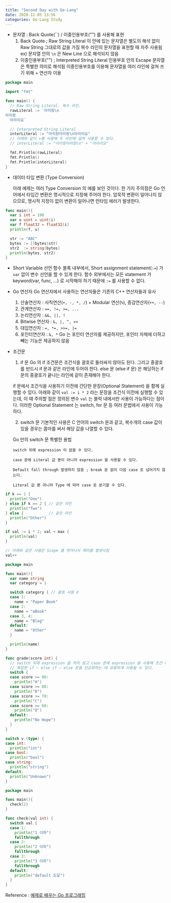 ```yaml
---
title: "Second Day with Go-Lang"
date: 2020-12-05 13:56
categories: Go-Lang Study
---
```

- 문자열 : Back Quote(\`\`) / 이중인용부호("") 를 사용해 표현
  1. Back Quote ; Raw String Literal
    이 안에 있는 문자열은 별도의 해석 없이 Raw String 그대로의 값을 가짐
    복수 라인의 문자열을 표현할 때 자주 사용됨
    ex) 문자열 안의 `\n` 은 New Line 으로 해석되지 않음
  2. 이중인용부호("") ; Interpreted String Literal
    인용부호 안의 Escape 문자열은 특별한 의미로 해석됨
    이중인용부호를 이용해 문자열을 여러 라인에 걸쳐 쓰기 위해 + 연산자 이용

```go
package main

import "fmt"

func main() {
  // Raw String Literal. 복수 라인.
  rawLiteral := `아리랑\n
아리랑
  아라리요`

  // Interpreted String Literal
  interLiteral := "아리랑아리랑\n아라리요"
  // 아래와 같이 +를 사용해 두 라인에 걸쳐 사용할 수 있다.
  // interLiteral := "아리랑아리랑\n" + "아라리요"

  fmt.Println(rawLiteral)
  fmt.Println()
  fmt.Println(interLiteral)
}
```

- 데이터 타입 변환 (Type Conversion)

  아래 예제는 여러 Type Conversion 의 예를 보인 것이다.
  한 가지 주의점은 Go 언어에서 타입간 변환은 명시적으로 지정해 주어야 한다.
  암묵적 변환이 일어나지 않으므로, 명시적 지정이 없이 변환이 일어나면 런타임 에러가 발생한다.

```go
func main(){
  var i int = 100
  var u uint = uint(i)
  var f float32 = float32(i)
  println(f, u)

  str := "ABC"
  bytes := []bytes(str)
  str2  := string(bytes)
  println(bytes, str2)
}
```

- Short Variable 선언
  함수 블록 내부에서, Short assignment statement(`:=`) 가 `var` 없이 변수 선언을 할 수 있게 한다.
  함수 외부에서는 모든 statement 가 keyword(var, func, ...) 로 시작해야 하기 때문에 `:=` 를 사용할 수 없다.

- Go 연산자
  Go 연산자에서 사용하는 연산자들은 기존의 C++ 연산자들과 유사
  1. 산술연산자 : 사칙연산(`+, -, *, /`) + Modular 연산(`%`), 증감연산자(`++, --`)
  2. 관계연산자 : `==, !=, >=, ...`
  3. 논리연산자 : `&&, ||, !`
  4. Bitwise 연산자 : `&, |, ^, <<`
  5. 대입연산자 : `=, *=, >>=, |=`
  6. 포인터연산자 : `&, *`
    Go 는 포인터 연산자를 제공하지만, 포인터 자체에 더하고 빼는 기능은 제공하지 않음

- 조건문
  1. if 문
    Go 의 if 조건문은 조건식을 괄호로 둘러싸지 않아도 된다.
    그리고 중괄호를 반드시 if 문과 같은 라인에 두어야 한다.
    else 문 (else if 문) 은 해당하는 if 문의 중괄호가 끝나는 라인에 같이 존재해야 한다.

    if 문에서 조건식을 사용하기 이전에 간단한 문장(Optional Statement) 을 함께 실행할 수 있다.
    아래와 같이 `val := i * 2` 라는 문장을 조건식 이전에 실행할 수 있는데,
    이 때 주의할 점은 정의된 변수 `val` 는 블럭 내에서만 사용이 가능하다는 점이다.
    이러한 Optional Statement 는 switch, for 문 등 여러 문법에서 사용이 가능하다.

  2. switch 문
    기본적인 사용은 C 언어의 switch 문과 같고, 복수개의 case 값이 있을 경우는 콤마를 써서 해당 값을 나열할 수 있다.

    Go 만의 switch 문 특별한 용법

      switch 뒤에 expression 이 없을 수 있다.

      case 문에 Literal 값 뿐이 아니라 expression 을 사용할 수 있다.

      Default fall through 발생하지 않음 ; break 문 없이 다음 case 로 넘어가지 않는다.

      Literal 값 뿐 아니라 Type 에 따라 case 로 분기할 수 있다.

```go
if k == 1 {
  println("One")
} else if k == 2 { // 같은 라인
  println("Two")
} else {           // 같은 라인
  println("Other")
}
```

```go
if val := i * 2; val < max {
  println(val)
}

// 아래와 같은 사용은 Scope 를 벗어나서 에러를 발생시킴
val++
```

```go
package main

func main(){
  var name string
  var category = 1

  switch category { // 괄호 사용 X
  case 1:
    name = "Paper Book"
  case 2:
    name = "eBook"
  case 3, 4:
    name = "Blog"
  default:
    name = "Other"
  }

  println(name)
}
```

```go
func grade(score int) {
  // switch 뒤에 expression 을 적지 않고 case 문에 expression 을 사용해 조건 비교
  // 복잡한 if ~ else if ~ else 문을 단순화하는 데 유용하게 사용될 수 있다.
  switch {
  case score >= 90:
    println("A")
  case score >= 80:
    println("B")
  case score >= 70:
    println("C")
  case score >= 60:
    println("D")
  default:
    println("No Hope")
  }
}
```

```go
switch v.(type) {
case int:
  println("int")
case bool:
  println("bool")
case string:
  println("string")
default:
  println("Unknown")
}
```

```go
package main

func main(){
  check(2)
}

func check(val int) {
  switch val {
  case 1:
    println("1 이하")
    fallthrough
  case 2:
    println("2 이하")
    fallthrough
  case 3:
    println("3 이하")
    fallthrough
  default:
    println("default 도달")
  }
}
```


  Reference : [예제로 배우는 Go 프로그래밍][예제로-배우는-Go-프로그래밍]

  [예제로-배우는-Go-프로그래밍]: http://golang.site/
